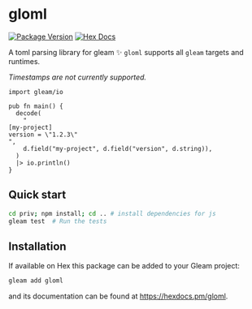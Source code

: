 # gloml

[![Package Version](https://img.shields.io/hexpm/v/gloml)](https://hex.pm/packages/gloml)
[![Hex Docs](https://img.shields.io/badge/hex-docs-ffaff3)](https://hexdocs.pm/gloml/)

A toml parsing library for gleam ✨ `gloml` supports all `gleam` targets and runtimes.

*Timestamps are not currently supported.*

```gleam
import gleam/io

pub fn main() {
  decode(
    "
[my-project]
version = \"1.2.3\"
",
    d.field("my-project", d.field("version", d.string)),
  )
  |> io.println()
}
```

## Quick start

```sh
cd priv; npm install; cd .. # install dependencies for js
gleam test  # Run the tests
```

## Installation

If available on Hex this package can be added to your Gleam project:

```sh
gleam add gloml
```

and its documentation can be found at <https://hexdocs.pm/gloml>.
